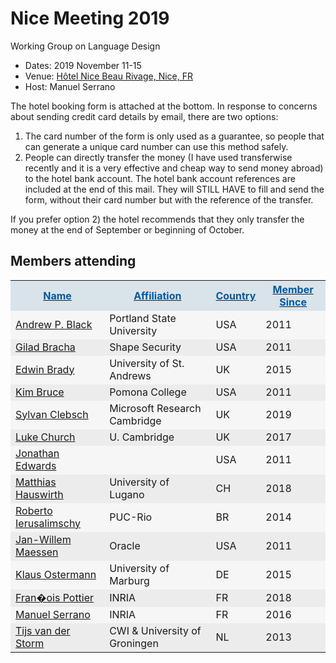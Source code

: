 <div class="twikiTopic">
<h1 class="twikiTopicTitle">Nice Meeting 2019</h1>
<div class="twikiWebTitle">Working Group on Language Design</div>
<ul>
<li> Dates: 2019 November 11-15
</li>
<li> Venue: <a href="http://www.hotelnicebeaurivage.com/" target="_top">Hôtel Nice Beau Rivage, Nice, FR</a>
</li>
<li> Host: Manuel Serrano
</li>
</ul>
<p />
The hotel booking form is attached at the bottom. In response to concerns about sending credit card details by email, there are two options:
<p />
<ol>
<li> The card number of the form is only used as a guarantee, so people that can generate a unique card number can use this method safely.
</li>
<li> People can directly transfer the money (I have used transferwise recently and it is a very effective and cheap way to send money abroad) to the hotel bank account. The hotel bank account references are included at the end of this mail. They will STILL HAVE to fill and send the form, without their card number but with the reference of the transfer.
</li>
</ol>
<p />
If you prefer option 2) the hotel recommends that they only transfer the money at the end of September or beginning of October.
<p />
<h2><a name="Members_attending"> </a> Members attending </h2>
<table border="0" cellspacing="0" cellpadding="5">
<tr><th class="twikiFirstCol" bgcolor="#d9e3ea"><a href="NiceMeeting2019661c.html?sortcol=0&amp;table=1&amp;up=0#sorted_table" title="Sort by this column"><font color="#005aa0"> Name</font></a> </th><th bgcolor="#d9e3ea"><a href="NiceMeeting201990c9.html?sortcol=1&amp;table=1&amp;up=0#sorted_table" title="Sort by this column"><font color="#005aa0"> Affiliation</font></a> </th><th bgcolor="#d9e3ea"><a href="NiceMeeting20190c2d.html?sortcol=2&amp;table=1&amp;up=0#sorted_table" title="Sort by this column"><font color="#005aa0"> Country</font></a> </th><th bgcolor="#d9e3ea"><a href="NiceMeeting201943a5.html?sortcol=3&amp;table=1&amp;up=0#sorted_table" title="Sort by this column"><font color="#005aa0"> Member Since</font></a> </th></tr>
<tr><td class="twikiFirstCol" bgcolor="#f6f6f6"> <a href="http://www.cs.pdx.edu/~black" target="_top">Andrew P. Black</a> </td><td bgcolor="#f6f6f6"> Portland State University </td><td bgcolor="#f6f6f6"> USA </td><td bgcolor="#f6f6f6"> 2011 </td></tr>
<tr><td class="twikiFirstCol" bgcolor="#ececec"> <a href="http://bracha.org/Site/Home.html" target="_top">Gilad Bracha</a> </td><td bgcolor="#ececec"> Shape Security </td><td bgcolor="#ececec"> USA </td><td bgcolor="#ececec"> 2011 </td></tr>
<tr><td class="twikiFirstCol" bgcolor="#f6f6f6"> <a href="https://edwinb.wordpress.com/" target="_top">Edwin Brady</a> </td><td bgcolor="#f6f6f6"> University of St. Andrews </td><td bgcolor="#f6f6f6"> UK </td><td bgcolor="#f6f6f6"> 2015 </td></tr>
<tr><td class="twikiFirstCol" bgcolor="#ececec"> <a href="http://www.cs.pomona.edu/~kim" target="_top">Kim Bruce</a> </td><td bgcolor="#ececec"> Pomona College </td><td bgcolor="#ececec"> USA </td><td bgcolor="#ececec"> 2011 </td></tr>
<tr><td class="twikiFirstCol" bgcolor="#f6f6f6"> <a href="https://www.ponylang.io/" target="_top">Sylvan Clebsch</a> </td><td bgcolor="#f6f6f6"> Microsoft Research Cambridge </td><td bgcolor="#f6f6f6"> UK </td><td bgcolor="#f6f6f6"> 2019 </td></tr>
<tr><td class="twikiFirstCol" bgcolor="#ececec"> <a href="https://lukechurchnet.appspot.com/" target="_top">Luke Church</a> </td><td bgcolor="#ececec"> U. Cambridge </td><td bgcolor="#ececec"> UK </td><td bgcolor="#ececec"> 2017 </td></tr>
<tr><td class="twikiFirstCol" bgcolor="#f6f6f6"> <a href="http://alarmingdevelopment.org/" target="_top">Jonathan Edwards</a> </td><td bgcolor="#f6f6f6"> &nbsp; </td><td bgcolor="#f6f6f6"> USA </td><td bgcolor="#f6f6f6"> 2011 </td></tr>
<tr><td class="twikiFirstCol" bgcolor="#ececec"> <a href="https://www.inf.usi.ch/faculty/hauswirth/" target="_top">Matthias Hauswirth</a> </td><td bgcolor="#ececec"> University of Lugano </td><td bgcolor="#ececec"> CH </td><td bgcolor="#ececec"> 2018 </td></tr>
<tr><td class="twikiFirstCol" bgcolor="#f6f6f6"> <a href="http://www.inf.puc-rio.br/~roberto/" target="_top">Roberto Ierusalimschy</a> </td><td bgcolor="#f6f6f6"> PUC-Rio </td><td bgcolor="#f6f6f6"> BR </td><td bgcolor="#f6f6f6"> 2014 </td></tr>
<tr><td class="twikiFirstCol" bgcolor="#ececec"> <a href="http://www.linkedin.com/in/janwillemmaessen" target="_top">Jan-Willem Maessen</a> </td><td bgcolor="#ececec"> Oracle </td><td bgcolor="#ececec"> USA </td><td bgcolor="#ececec"> 2011 </td></tr>
<tr><td class="twikiFirstCol" bgcolor="#f6f6f6"> <a href="http://www.informatik.uni-marburg.de/~kos/" target="_top">Klaus Ostermann</a> </td><td bgcolor="#f6f6f6"> University of Marburg </td><td bgcolor="#f6f6f6"> DE </td><td bgcolor="#f6f6f6"> 2015 </td></tr>
<tr><td class="twikiFirstCol" bgcolor="#ececec"> <a href="http://gallium.inria.fr/~fpottier/" target="_top">Fran�ois Pottier</a> </td><td bgcolor="#ececec"> INRIA </td><td bgcolor="#ececec"> FR </td><td bgcolor="#ececec"> 2018 </td></tr>
<tr><td class="twikiFirstCol" bgcolor="#f6f6f6"> <a href="https://www-sop.inria.fr/members/Manuel.Serrano/" target="_top">Manuel Serrano</a> </td><td bgcolor="#f6f6f6"> INRIA </td><td bgcolor="#f6f6f6"> FR </td><td bgcolor="#f6f6f6"> 2016 </td></tr>
<tr><td class="twikiFirstCol" bgcolor="#ececec"> <a href="http://homepages.cwi.nl/~storm/" target="_top">Tijs van der Storm</a> </td><td bgcolor="#ececec"> CWI &amp; University of Groningen </td><td bgcolor="#ececec"> NL </td><td bgcolor="#ececec"> 2013 </td></tr>
</table>
</div>
